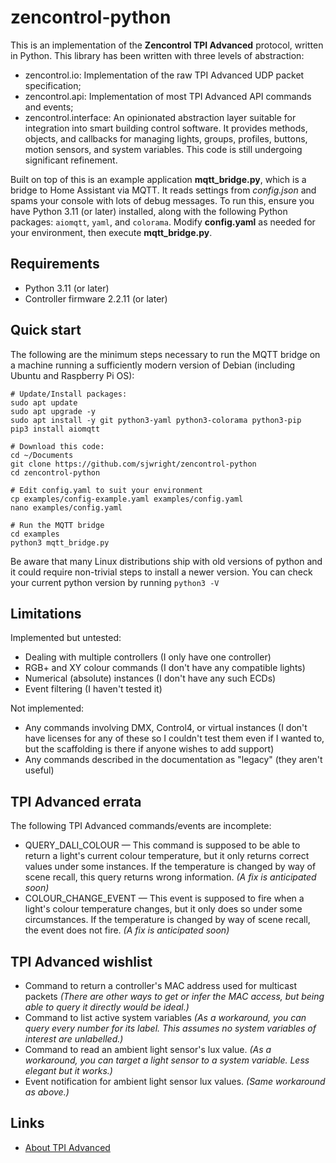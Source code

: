 # zencontrol-python

This is an implementation of the **Zencontrol TPI Advanced** protocol, written in Python. This library has been written with three levels of abstraction:

- zencontrol.io: Implementation of the raw TPI Advanced UDP packet specification;
- zencontrol.api: Implementation of most TPI Advanced API commands and events;
- zencontrol.interface: An opinionated abstraction layer suitable for integration into smart building control software. It provides methods, objects, and callbacks for managing lights, groups, profiles, buttons, motion sensors, and system variables. This code is still undergoing significant refinement.

Built on top of this is an example application **mqtt_bridge.py**, which is a bridge to Home Assistant via MQTT. It reads settings from *config.json* and spams your console with lots of debug messages. To run this, ensure you have Python 3.11 (or later) installed, along with the following Python packages: `aiomqtt`, `yaml`, and `colorama`. Modify **config.yaml** as needed for your environment, then execute **mqtt_bridge.py**.

## Requirements

* Python 3.11 (or later)
* Controller firmware 2.2.11 (or later)

## Quick start

The following are the minimum steps necessary to run the MQTT bridge on a machine running a sufficiently modern version of Debian (including Ubuntu and Raspberry Pi OS):

```
# Update/Install packages:
sudo apt update
sudo apt upgrade -y
sudo apt install -y git python3-yaml python3-colorama python3-pip
pip3 install aiomqtt

# Download this code:
cd ~/Documents
git clone https://github.com/sjwright/zencontrol-python
cd zencontrol-python

# Edit config.yaml to suit your environment
cp examples/config-example.yaml examples/config.yaml
nano examples/config.yaml

# Run the MQTT bridge
cd examples
python3 mqtt_bridge.py
```

Be aware that many Linux distributions ship with old versions of python and it could require non-trivial steps to install a newer version. You can check your current python version by running `python3 -V`

## Limitations

Implemented but untested:
  
* Dealing with multiple controllers (I only have one controller)
* RGB+ and XY colour commands (I don't have any compatible lights)
* Numerical (absolute) instances (I don't have any such ECDs)
* Event filtering (I haven't tested it)

Not implemented:

* Any commands involving DMX, Control4, or virtual instances (I don't have licenses for any of these so I couldn't test them even if I wanted to, but the scaffolding is there if anyone wishes to add support)
* Any commands described in the documentation as "legacy" (they aren't useful)

## TPI Advanced errata

The following TPI Advanced commands/events are incomplete:

* QUERY_DALI_COLOUR — This command is supposed to be able to return a light's current colour temperature, but it only returns correct values under some instances. If the temperature is changed by way of scene recall, this query returns wrong information. _(A fix is anticipated soon)_
* COLOUR_CHANGE_EVENT — This event is supposed to fire when a light's colour temperature changes, but it only does so under some circumstances. If the temperature is changed by way of scene recall, the event does not fire. _(A fix is anticipated soon)_

## TPI Advanced wishlist

* Command to return a controller's MAC address used for multicast packets _(There are other ways to get or infer the MAC access, but being able to query it directly would be ideal.)_
* Command to list active system variables _(As a workaround, you can query every number for its label. This assumes no system variables of interest are unlabelled.)_
* Command to read an ambient light sensor's lux value. _(As a workaround, you can target a light sensor to a system variable. Less elegant but it works.)_
* Event notification for ambient light sensor lux values. _(Same workaround as above.)_

## Links

* [About TPI Advanced](https://support.zencontrol.com/hc/en-us/articles/360000337175-What-is-the-Third-Party-Interface-TPI)
